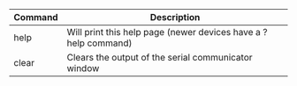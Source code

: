 | Command | Description |
|---------|-------------|
| help    | Will print this help page (newer devices have a ?help command) |
| clear   | Clears the output of the serial communicator window            |
